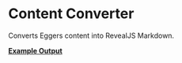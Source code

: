# Content Converter

Converts Eggers content into RevealJS Markdown.

**[Example Output](https://github.com/mottaquikarim/FEWDRemote)**
